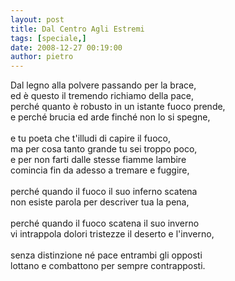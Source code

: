 ```yaml
---
layout: post
title: Dal Centro Agli Estremi
tags: [speciale,]
date: 2008-12-27 00:19:00
author: pietro
---
```

Dal legno alla polvere passando per la brace,<br/>ed è questo il tremendo richiamo della pace,<br/>perché quanto è robusto in un istante fuoco prende,<br/>e perché brucia ed arde finché non lo si spegne,<br/><br/>e tu poeta che t'illudi di capire il fuoco,<br/>ma per cosa tanto grande tu sei troppo poco,<br/>e per non farti dalle stesse fiamme lambire<br/>comincia fin da adesso a tremare e fuggire,<br/><br/>perché quando il fuoco il suo inferno scatena<br/>non esiste parola per descriver tua la pena,<br/><br/>perché quando il fuoco scatena il suo inverno<br/>vi intrappola dolori tristezze il deserto e l'inverno,<br/><br/>senza distinzione né pace entrambi gli opposti<br/>lottano e combattono per sempre contrapposti.
